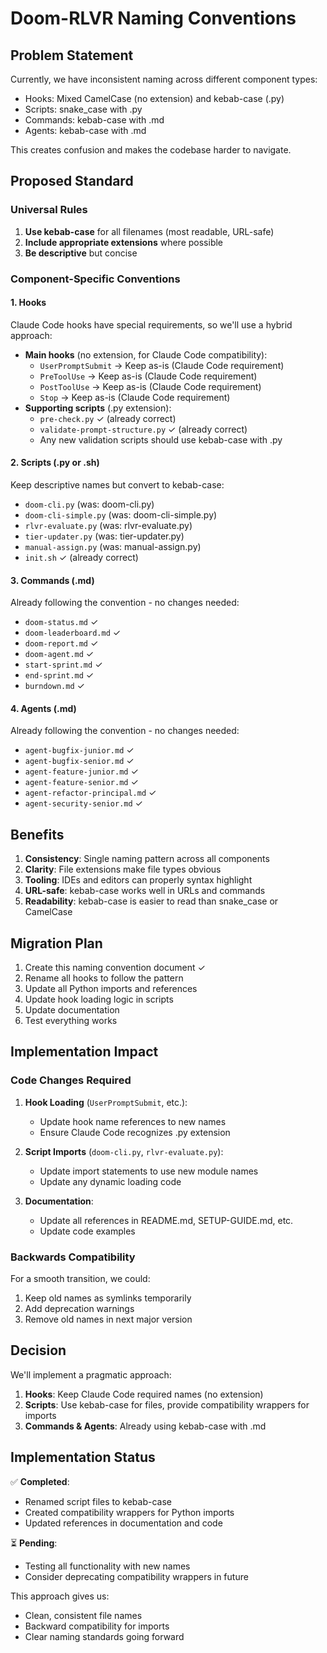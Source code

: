# Doom-RLVR Naming Conventions

## Problem Statement

Currently, we have inconsistent naming across different component types:
- Hooks: Mixed CamelCase (no extension) and kebab-case (.py)
- Scripts: snake_case with .py
- Commands: kebab-case with .md
- Agents: kebab-case with .md

This creates confusion and makes the codebase harder to navigate.

## Proposed Standard

### Universal Rules
1. **Use kebab-case** for all filenames (most readable, URL-safe)
2. **Include appropriate extensions** where possible
3. **Be descriptive** but concise

### Component-Specific Conventions

#### 1. Hooks
Claude Code hooks have special requirements, so we'll use a hybrid approach:
- **Main hooks** (no extension, for Claude Code compatibility):
  - `UserPromptSubmit` → Keep as-is (Claude Code requirement)
  - `PreToolUse` → Keep as-is (Claude Code requirement)
  - `PostToolUse` → Keep as-is (Claude Code requirement)  
  - `Stop` → Keep as-is (Claude Code requirement)
- **Supporting scripts** (.py extension):
  - `pre-check.py` ✓ (already correct)
  - `validate-prompt-structure.py` ✓ (already correct)
  - Any new validation scripts should use kebab-case with .py

#### 2. Scripts (.py or .sh)
Keep descriptive names but convert to kebab-case:
- `doom-cli.py` (was: doom-cli.py)
- `doom-cli-simple.py` (was: doom-cli-simple.py)
- `rlvr-evaluate.py` (was: rlvr-evaluate.py)
- `tier-updater.py` (was: tier-updater.py)
- `manual-assign.py` (was: manual-assign.py)
- `init.sh` ✓ (already correct)

#### 3. Commands (.md)
Already following the convention - no changes needed:
- `doom-status.md` ✓
- `doom-leaderboard.md` ✓
- `doom-report.md` ✓
- `doom-agent.md` ✓
- `start-sprint.md` ✓
- `end-sprint.md` ✓
- `burndown.md` ✓

#### 4. Agents (.md)
Already following the convention - no changes needed:
- `agent-bugfix-junior.md` ✓
- `agent-bugfix-senior.md` ✓
- `agent-feature-junior.md` ✓
- `agent-feature-senior.md` ✓
- `agent-refactor-principal.md` ✓
- `agent-security-senior.md` ✓

## Benefits

1. **Consistency**: Single naming pattern across all components
2. **Clarity**: File extensions make file types obvious
3. **Tooling**: IDEs and editors can properly syntax highlight
4. **URL-safe**: kebab-case works well in URLs and commands
5. **Readability**: kebab-case is easier to read than snake_case or CamelCase

## Migration Plan

1. Create this naming convention document ✓
2. Rename all hooks to follow the pattern
3. Update all Python imports and references
4. Update hook loading logic in scripts
5. Update documentation
6. Test everything works

## Implementation Impact

### Code Changes Required

1. **Hook Loading** (`UserPromptSubmit`, etc.):
   - Update hook name references to new names
   - Ensure Claude Code recognizes .py extension

2. **Script Imports** (`doom-cli.py`, `rlvr-evaluate.py`):
   - Update import statements to use new module names
   - Update any dynamic loading code

3. **Documentation**:
   - Update all references in README.md, SETUP-GUIDE.md, etc.
   - Update code examples

### Backwards Compatibility

For a smooth transition, we could:
1. Keep old names as symlinks temporarily
2. Add deprecation warnings
3. Remove old names in next major version

## Decision

We'll implement a pragmatic approach:

1. **Hooks**: Keep Claude Code required names (no extension)
2. **Scripts**: Use kebab-case for files, provide compatibility wrappers for imports
3. **Commands & Agents**: Already using kebab-case with .md

## Implementation Status

✅ **Completed**:
- Renamed script files to kebab-case
- Created compatibility wrappers for Python imports
- Updated references in documentation and code

⏳ **Pending**:
- Testing all functionality with new names
- Consider deprecating compatibility wrappers in future

This approach gives us:
- Clean, consistent file names
- Backward compatibility for imports
- Clear naming standards going forward